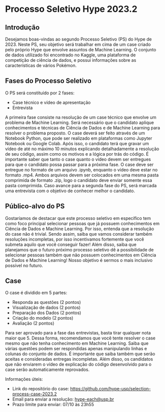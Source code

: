 # Processo Seletivo Hype 2023.2

## Introdução
Desejamos boas-vindas ao segundo Processo Seletivo (PS) do Hype de 2023. Neste PS, seu objetivo será trabalhar em cima de um case criado pelo próprio Hype que envolve assuntos de Machine Learning. O conjunto de dados utilizado foi encontrado no Kaggle, uma plataforma de competição de ciência de dados, e possui informações sobre as características de vários Pokémon. 

## Fases do Processo Seletivo
O PS será constituído por 2 fases:
- Case técnico e vídeo de apresentação
- Entrevista

A primeira fase consiste na resolução de um case técnico que envolve um problema de Machine Learning. Será necessário que o candidato aplique conhecimentos e técnicas de Ciência de Dados e de Machine Learning para resolver o problema proposto. O case deverá ser feito através de um Notebook Python, que pode ser realizado em plataformas como Jupyter Notebook ou Google Colab. Após isso, o candidato terá que gravar um vídeo de até no máximo 10 minutos explicando detalhadamente a resolução de seu código, assim como os motivos e a lógica por trás do código. 
É importante saber que tanto o case quanto o vídeo devem ser entregues para que o candidato possa passar para a próxima fase. O case deve ser entregue no formato de um arquivo .ipynb, enquanto o vídeo deve estar no formato .mp4. Ambos arquivos devem ser colocados em uma mesma pasta comprimida de formato .zip, logo o candidato deve enviar somente essa pasta comprimida.
Caso avance para a segunda fase do PS, será marcada uma entrevista com o objetivo de conhecer melhor o candidato.

## Público-alvo do PS
Gostaríamos de destacar que este processo seletivo em específico tem como foco principal selecionar pessoas que já possuem conhecimentos em Ciência de Dados e Machine Learning. Por isso, entenda que a resolução do case não é trivial. Sendo assim, saiba que vamos considerar também resoluções incompletas, por isso incentivamos fortemente que você submeta aquilo que você conseguir fazer!
Além disso, saiba que planejamos que o futuro próximo processo seletivo dê a possibilidade de selecionar pessoas também que não possuem conhecimentos em Ciência de Dados e Machine Learning! Nosso objetivo é sermos o mais inclusivo possível no futuro.

## Case
O case é dividido em 5 partes:

- Responda as questões (2 pontos)
- Visualização de dados (2 pontos)
- Preparação dos Dados (2 pontos)
- Criação do modelo (2 pontos)
- Avaliação (2 pontos)

Para ser aprovado para a fase das entrevistas, basta tirar qualquer nota maior que 5. Dessa forma, recomendamos que você tente resolver o case mesmo que não tenha conhecimento em Machine Learning. Saiba que várias questões podem ser respondidas apenas manipulando linhas e colunas do conjunto de dados. É importante que saiba também que serão aceitas e consideradas entregas incompletas. Além disso, os candidatos que não enviarem o vídeo de explicação do código desenvolvido para o case serão automaticamente reprovados. 


Informações úteis:
- Link do repositório do case: https://github.com/hype-usp/selection-process-case-2023.2
- Email para enviar a resolução: hype-each@usp.br
- Prazo limite para enviar: 07/10 às 23h55
